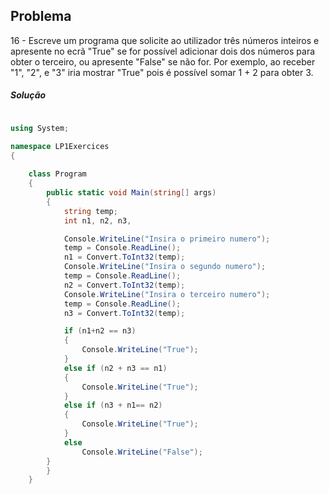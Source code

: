 ## Problema

16 - Escreve um programa que solicite ao utilizador três números inteiros e apresente no ecrã "True" se for possível adicionar dois dos números para obter o terceiro, ou apresente "False" se não for. Por exemplo, ao receber "1", "2", e "3" iria mostrar "True" pois é possível somar 1 + 2 para obter 3.

##### Solução

```cs

using System;

namespace LP1Exercices 
{
    
    class Program
    {
        public static void Main(string[] args)
        {
            string temp;
            int n1, n2, n3,

            Console.WriteLine("Insira o primeiro numero");
            temp = Console.ReadLine();
            n1 = Convert.ToInt32(temp);
            Console.WriteLine("Insira o segundo numero");
            temp = Console.ReadLine();
            n2 = Convert.ToInt32(temp);
            Console.WriteLine("Insira o terceiro numero");
            temp = Console.ReadLine();
            n3 = Convert.ToInt32(temp);

            if (n1+n2 == n3)
            {
                Console.WriteLine("True");
            }
            else if (n2 + n3 == n1)
            {
                Console.WriteLine("True");
            }
            else if (n3 + n1== n2)
            {
                Console.WriteLine("True");
            }
            else
                Console.WriteLine("False");
        }
        }
    }
```